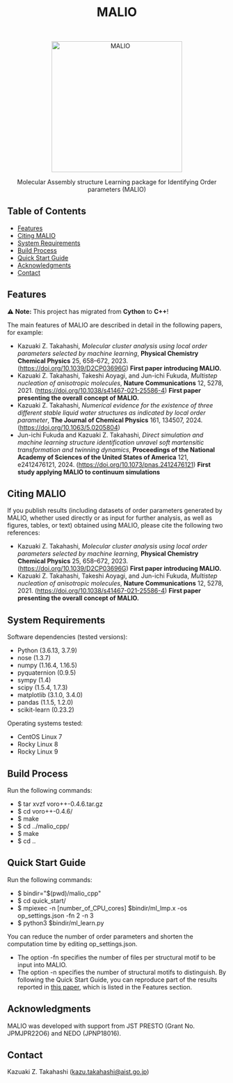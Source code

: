 <h1 align="center"> MALIO </h1> <br>
<p align="center">
  <a href="https://doi.org/10.1039/D2CP03696G">
    <img alt="MALIO" title="MALIO" src="https://github.com/user-attachments/assets/8cc451c4-1bf0-4cc9-992e-7e065c561f05" width="300">
  </a>
</p>

<p align="center">
  Molecular Assembly structure Learning package for Identifying Order parameters (MALIO)
</p>

<!-- START doctoc generated TOC please keep comment here to allow auto update -->
<!-- DON'T EDIT THIS SECTION, INSTEAD RE-RUN doctoc TO UPDATE -->
## Table of Contents

- [Features](#features)
- [Citing MALIO](#citing-malio)
- [System Requirements](#system-requirements)
- [Build Process](#build-process)
- [Quick Start Guide](#quick-start-guide)
- [Acknowledgments](#acknowledgments)
- [Contact](#contact)

<!-- END doctoc generated TOC please keep comment here to allow auto update -->

## Features

⚠️ **Note:** This project has migrated from **Cython** to **C++**!

The main features of MALIO are described in detail in the following papers, for example:

* Kazuaki Z. Takahashi, *Molecular cluster analysis using local order parameters selected by machine learning*, **Physical Chemistry Chemical Physics** 25, 658–672, 2023. (https://doi.org/10.1039/D2CP03696G) **First paper introducing MALIO.**
* Kazuaki Z. Takahashi, Takeshi Aoyagi, and Jun-ichi Fukuda, *Multistep nucleation of anisotropic molecules*, **Nature Communications** 12, 5278, 2021. (https://doi.org/10.1038/s41467-021-25586-4) **First paper presenting the overall concept of MALIO.**
* Kazuaki Z. Takahashi, *Numerical evidence for the existence of three different stable liquid water structures as indicated by local order parameter*, **The Journal of Chemical Physics** 161, 134507, 2024. (https://doi.org/10.1063/5.0205804)
* Jun-ichi Fukuda and Kazuaki Z. Takahashi, *Direct simulation and machine learning structure identification unravel soft martensitic transformation and twinning dynamics*, **Proceedings of the National Academy of Sciences of the United States of America** 121, e2412476121, 2024. (https://doi.org/10.1073/pnas.2412476121) **First study applying MALIO to continuum simulations**

## Citing MALIO

If you publish results (including datasets of order parameters generated by MALIO, whether used directly or as input for further analysis, as well as figures, tables, or text) obtained using MALIO, please cite the following two references:

* Kazuaki Z. Takahashi, *Molecular cluster analysis using local order parameters selected by machine learning*, **Physical Chemistry Chemical Physics** 25, 658–672, 2023. (https://doi.org/10.1039/D2CP03696G) **First paper introducing MALIO.**
* Kazuaki Z. Takahashi, Takeshi Aoyagi, and Jun-ichi Fukuda, *Multistep nucleation of anisotropic molecules*, **Nature Communications** 12, 5278, 2021. (https://doi.org/10.1038/s41467-021-25586-4) **First paper presenting the overall concept of MALIO.**

## System Requirements

Software dependencies (tested versions):

* Python (3.6.13, 3.7.9)
* nose (1.3.7)
* numpy (1.16.4, 1.16.5)
* pyquaternion (0.9.5)
* sympy (1.4)
* scipy (1.5.4, 1.7.3)
* matplotlib (3.1.0, 3.4.0)
* pandas (1.1.5, 1.2.0)
* scikit-learn (0.23.2)

Operating systems tested:
* CentOS Linux 7
* Rocky Linux 8
* Rocky Linux 9

## Build Process

Run the following commands:
* $ tar xvzf voro++-0.4.6.tar.gz
* $ cd voro++-0.4.6/
* $ make
* $ cd ../malio_cpp/
* $ make
* $ cd ..

## Quick Start Guide

Run the following commands:

* $ bindir="$(pwd)/malio_cpp"
* $ cd quick_start/
* $ mpiexec -n [number_of_CPU_cores] $bindir/ml_lmp.x -os op_settings.json -fn 2 -n 3
* $ python3 $bindir/ml_learn.py

You can reduce the number of order parameters and shorten the computation time by editing op_settings.json.
* The option -fn specifies the number of files per structural motif to be input into MALIO.
* The option -n specifies the number of structural motifs to distinguish.
By following the Quick Start Guide, you can reproduce part of the results reported in [this paper](https://doi.org/10.1063/5.0205804), which is listed in the Features section.

## Acknowledgments

MALIO was developed with support from JST PRESTO (Grant No. JPMJPR22O6) and NEDO (JPNP18016).

## Contact

Kazuaki Z. Takahashi (kazu.takahashi@aist.go.jp)
